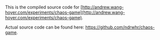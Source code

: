 This is the compiled source code for [http://andrew.wang-hoyer.com/experiments/chaos-game](http://andrew.wang-hoyer.com/experiments/chaos-game).

Actual source code can be found here: https://github.com/ndrwhr/chaos-game.
